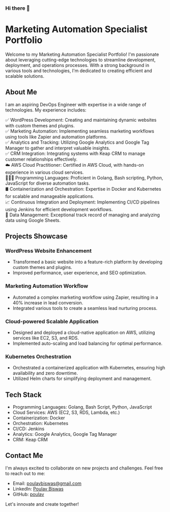### Hi there 👋

# Marketing Automation Specialist Portfolio

Welcome to my Marketing Automation Specialist Portfolio! I'm passionate about leveraging cutting-edge technologies to streamline development, deployment, and operations processes. With a strong background in various tools and technologies, I'm dedicated to creating efficient and scalable solutions. 

## About Me

I am an aspiring DevOps Engineer with expertise in a wide range of technologies. My experience includes:<br/>

✅ WordPress Development: Creating and maintaining dynamic websites with custom themes and plugins.<br/>
✅ Marketing Automation: Implementing seamless marketing workflows using tools like Zapier and automation platforms.<br/>
✅ Analytics and Tracking: Utilizing Google Analytics and Google Tag Manager to gather and interpret valuable insights.<br/>
✅ CRM Integration: Integrating systems with Keap CRM to manage customer relationships effectively.<br/>
☁️ AWS Cloud Practitioner: Certified in AWS Cloud, with hands-on experience in various cloud services.<br/>
👨🏻‍💻 Programming Languages: Proficient in Golang, Bash scripting, Python, JavaScript for diverse automation tasks.<br/>
🛢️ Containerization and Orchestration: Expertise in Docker and Kubernetes for scalable and manageable applications.<br/>
📈 Continuous Integration and Deployment: Implementing CI/CD pipelines using Jenkins for efficient development workflows.<br/>
🔢 Data Management: Exceptional track record of managing and analyzing data using Google Sheets.<br/>
  
## Projects Showcase

### WordPress Website Enhancement

- Transformed a basic website into a feature-rich platform by developing custom themes and plugins.
- Improved performance, user experience, and SEO optimization.

### Marketing Automation Workflow

- Automated a complex marketing workflow using Zapier, resulting in a 40% increase in lead conversion.
- Integrated various tools to create a seamless lead nurturing process.

### Cloud-powered Scalable Application

- Designed and deployed a cloud-native application on AWS, utilizing services like EC2, S3, and RDS.
- Implemented auto-scaling and load balancing for optimal performance.

### Kubernetes Orchestration

- Orchestrated a containerized application with Kubernetes, ensuring high availability and zero downtime.
- Utilized Helm charts for simplifying deployment and management.

## Tech Stack

- Programming Languages: Golang, Bash Script, Python, JavaScript
- Cloud Services: AWS (EC2, S3, RDS, Lambda, etc.)
- Containerization: Docker
- Orchestration: Kubernetes
- CI/CD: Jenkins
- Analytics: Google Analytics, Google Tag Manager
- CRM: Keap CRM

## Contact Me

I'm always excited to collaborate on new projects and challenges. Feel free to reach out to me:

- Email: [poulavbiswas@gmail.com](mailto:poulavbiswas@gmail.com)
- LinkedIn: [Poulav Biswas](https://www.linkedin.com/in/poulavbiswas)
- GitHub: [poulav](https://github.com/poulav)

Let's innovate and create together!

